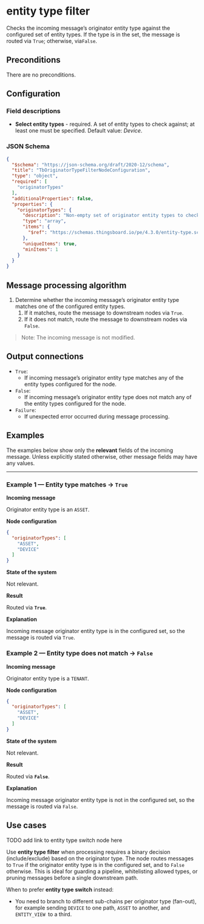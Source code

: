 # entity type filter

Checks the incoming message’s originator entity type against the configured set of entity types. If the type is in the set, the message is routed via `True`; otherwise, via`False`.

## Preconditions

There are no preconditions.

## Configuration

### Field descriptions

* **Select entity types** - required. A set of entity types to check against; at least one must be specified. Default value: *Device*.

### JSON Schema

```json
{
  "$schema": "https://json-schema.org/draft/2020-12/schema",
  "title": "TbOriginatorTypeFilterNodeConfiguration",
  "type": "object",
  "required": [
    "originatorTypes"
  ],
  "additionalProperties": false,
  "properties": {
    "originatorTypes": {
      "description": "Non-empty set of originator entity types to check against.",
      "type": "array",
      "items": {
        "$ref": "https://schemas.thingsboard.io/pe/4.3.0/entity-type.schema.json"
      },
      "uniqueItems": true,
      "minItems": 1
    }
  }
}
```

## Message processing algorithm

1. Determine whether the incoming message’s originator entity type matches one of the configured entity types.
    1. If it matches, route the message to downstream nodes via `True`.
    2. If it does not match, route the message to downstream nodes via `False`.

> Note: The incoming message is not modified.

## Output connections

* `True`:
    * If incoming message’s originator entity type matches any of the entity types configured for the node.
* `False`:
    * If incoming message’s originator entity type does not match any of the entity types configured for the node.
* `Failure`:
    * If unexpected error occurred during message processing.

## Examples

The examples below show only the **relevant** fields of the incoming message. Unless explicitly stated otherwise, other message fields may have any values.

---

### Example 1 — Entity type matches → `True`

**Incoming message**

Originator entity type is an `ASSET`.

**Node configuration**

```json
{
  "originatorTypes": [
    "ASSET",
    "DEVICE"
  ]
}
```

**State of the system**

Not relevant.

**Result**

Routed via **`True`**.

**Explanation**

Incoming message originator entity type is in the configured set, so the message is routed via `True`.

### Example 2 — Entity type does not match → `False`

**Incoming message**

Originator entity type is a `TENANT`.

**Node configuration**

```json
{
  "originatorTypes": [
    "ASSET",
    "DEVICE"
  ]
}
```

**State of the system**

Not relevant.

**Result**

Routed via **`False`**.

**Explanation**

Incoming message originator entity type is not in the configured set, so the message is routed via `False`.

## Use cases

TODO add link to entity type switch node here

Use **entity type filter** when processing requires a binary decision (include/exclude) based on the originator type. The node routes messages to `True` if the originator entity
type is in the configured set, and to `False` otherwise. This is ideal for guarding a pipeline, whitelisting allowed types, or pruning messages before a single downstream path.

When to prefer **entity type switch** instead:

- You need to branch to different sub-chains per originator type (fan-out), for example sending `DEVICE` to one path, `ASSET` to another, and `ENTITY_VIEW `to a third.
